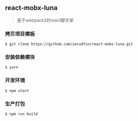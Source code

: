 ##  react-mobx-luna

> 基于webpack2的react脚手架



### 拷贝项目模板

```basic
$ git clone https://github.com/zarudYin/react-mobx-luna.git
```

### 安装依赖模块

```basic
$ yarn
```

### 开发环境

```basic
$ npm start
```

### 生产打包

```basic
$ npm run build
```

